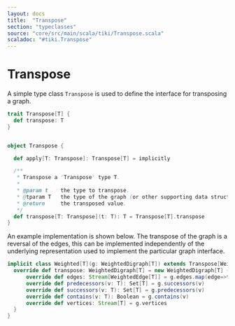 ```yaml
---
layout: docs 
title:  "Transpose"
section: "typeclasses"
source: "core/src/main/scala/tiki/Transpose.scala"
scaladoc: "#tiki.Transpose"
---
```

# Transpose

A simple type class `Transpose` is used to define the interface for transposing a graph.

```scala
trait Transpose[T] {
  def transpose: T
}


object Transpose {

  def apply[T: Transpose]: Transpose[T] = implicitly

  /**
   * Transpose a 'Transpose' type T.
   *
   * @param t    the type to transpose.
   * @tparam T   the type of the graph (or other supporting data structure) to transpose.
   * @return     the transposed value.
   */
  def transpose[T: Transpose](t: T): T = Transpose[T].transpose
}

```
 
 
An example implementation is shown below. The transpose of the graph is a reversal of the edges,
this can be implemented independently of the underlying representation used to implement the particular graph
interface.

```scala
implicit class Weighted[T](g: WeightedDigraph[T]) extends Transpose[WeightedDigraph[T]] {
  override def transpose: WeightedDigraph[T] = new WeightedDigraph[T] {
      override def edges: Stream[WeightedEdge[T]] = g.edges.map(edge=>tiki.reverse(edge))
      override def predecessors(v: T): Set[T] = g.successors(v)
      override def successors(v: T): Set[T] = g.predecessors(v)
      override def contains(v: T): Boolean = g.contains(v)
      override def vertices: Stream[T] = g.vertices
  }
}
```